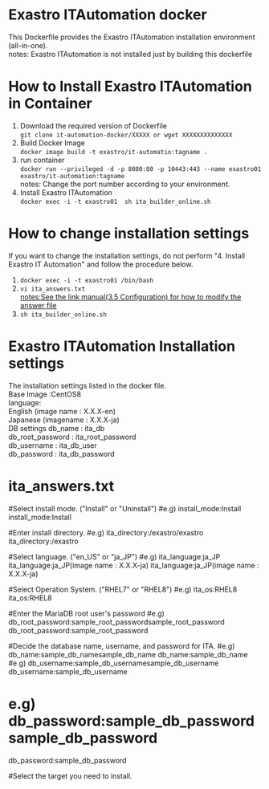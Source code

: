 # Exastro ITAutomation docker
This Dockerfile provides the Exastro ITAutomation installation environment (all-in-one).<br>
notes: Exastro ITAutomation is not installed just by building this dockerfile<br>
# How to Install Exastro ITAutomation in Container
1. Download the required version of Dockerfile<br>
`git clone it-automation-docker/XXXXX or wget XXXXXXXXXXXXXX`<br>
1. Build Docker Image<br>
`docker image build -t exastro/it-automatio:tagname .`<br>
1. run container <br>
`docker run --privileged -d -p 8080:80 -p 10443:443 --name exastro01 exastro/it-automation:tagname`<br>
notes: Change the port number according to your environment.<br>
1. Install Exastro ITAutomation<br>
`docker exec -i -t exastro01  sh ita_builder_online.sh`<br>
# How to change installation settings<br>
If you want to change the installation settings, do not perform "4. Install Exastro IT Automation" and follow the procedure below.
1. `docker exec -i -t exastro01 /bin/bash` <br>
1. `vi ita_answers.txt`<br>
[notes:See the link manual(3.5 Configuration) for how to modify the answer file](https://exastro-suite.github.io/it-automation-docs/asset/Learn/ITA-online-install_en.pdf)<br>
1. `sh ita_builder_online.sh`<br>

# Exastro ITAutomation Installation settings<br>
The installation settings listed in the docker file.<br>
Base Image :CentOS8<br>
language:<br>
English (image name : X.X.X-en)<br>
Japanese (imagename : X.X.X-ja)<br>
DB settings db_name : ita_db<br>
db_root_password : ita_root_password<br>
db_username : ita_db_user<br>
db_password : ita_db_password<br>

# ita_answers.txt
#Select install mode. ("Install" or "Uninstall")
#e.g) install_mode:Install
install_mode:Install

#Enter install directory.
#e.g) ita_directory:/exastro/exastro
ita_directory:/exastro

#Select language. ("en_US" or "ja_JP")
#e.g) ita_language:ja_JP
ita_language:ja_JP(image name : X.X.X-ja)
ita_language:ja_JP(image name : X.X.X-ja)

#Select Operation System. ("RHEL7" or "RHEL8")
#e.g) ita_os:RHEL8
ita_os:RHEL8

#Enter the MariaDB root user's password
#e.g) db_root_password:sample_root_passwordsample_root_password
db_root_password:sample_root_password

#Decide the database name, username, and password for ITA.
#e.g) db_name:sample_db_namesample_db_name
db_name:sample_db_name
#e.g) db_username:sample_db_usernamesample_db_username
db_username:sample_db_username
# e.g) db_password:sample_db_passwordsample_db_password
db_password:sample_db_password

#Select the target you need to install.
